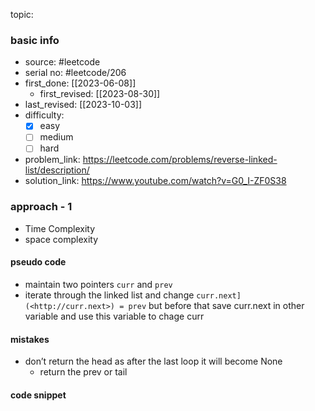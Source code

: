 topic:

### basic info
- source: #leetcode 
- serial no: #leetcode/206
- first_done: [[2023-06-08]]
	- first_revised: [[2023-08-30]]
- last_revised: [[2023-10-03]]
- difficulty:
	- [x] easy
	- [ ] medium
	- [ ] hard
- problem_link: https://leetcode.com/problems/reverse-linked-list/description/
- solution_link: https://www.youtube.com/watch?v=G0_I-ZF0S38

### approach - 1
- Time Complexity
- space complexity

#### pseudo code
- maintain two pointers `curr` and `prev`
- iterate through the linked list and change `curr.next](<http://curr.next>) = prev` but before that save curr.next in other variable and use this variable to chage curr
#### mistakes
- don’t return the head as after the last loop it will become None
    - return the prev or tail
#### code snippet
```python

```